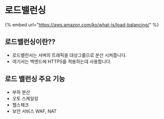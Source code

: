 # 로드밸런싱



{% embed url="https://aws.amazon.com/ko/what-is/load-balancing/" %}



## 로드밸런싱이란??



* 로드밸런서는 서버의 트래픽을 대상그룹으로 분산 시켜줍니다.
* 여기서는 백엔드에 HTTPS를 적용하는데 사용합니다.

## 로드 밸런싱 주요 기능

* 부하 분산&#x20;
* 오토 스케일링
* 헬스체크
* 보안 서비스 WAF, NAT
